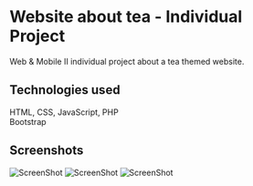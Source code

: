 # Website about tea - Individual Project

Web & Mobile II individual project about a tea themed website.

## Technologies used
HTML, CSS, JavaScript, PHP  </br>Bootstrap 
## Screenshots
![ScreenShot](https://github.com/mateujcic/Web-Development/blob/main/Individual/assets/media/home1.png)
![ScreenShot](https://github.com/mateujcic/Web-Development/blob/main/Individual/assets/media/home2.png)
![ScreenShot](https://github.com/mateujcic/Web-Development/blob/main/Individual/assets/media/culture.png)
